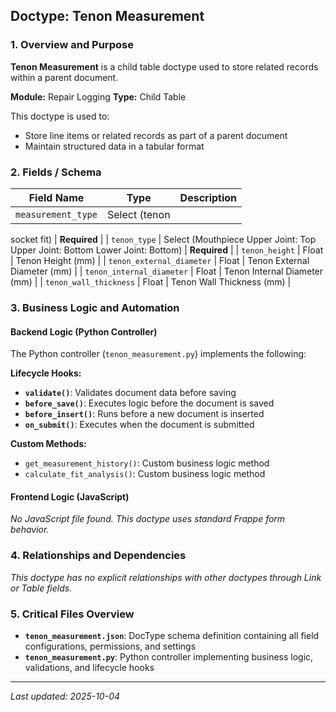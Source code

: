 ## Doctype: Tenon Measurement

### 1. Overview and Purpose

**Tenon Measurement** is a child table doctype used to store related records within a parent document.

**Module:** Repair Logging
**Type:** Child Table

This doctype is used to:
- Store line items or related records as part of a parent document
- Maintain structured data in a tabular format

### 2. Fields / Schema

| Field Name | Type | Description |
|------------|------|-------------|
| `measurement_type` | Select (tenon
socket
fit) | **Required** |
| `tenon_type` | Select (Mouthpiece
Upper Joint: Top
Upper Joint: Bottom
Lower Joint: Bottom) | **Required** |
| `tenon_height` | Float | Tenon Height (mm) |
| `tenon_external_diameter` | Float | Tenon External Diameter (mm) |
| `tenon_internal_diameter` | Float | Tenon Internal Diameter (mm) |
| `tenon_wall_thickness` | Float | Tenon Wall Thickness (mm) |

### 3. Business Logic and Automation

#### Backend Logic (Python Controller)

The Python controller (`tenon_measurement.py`) implements the following:

**Lifecycle Hooks:**
- **`validate()`**: Validates document data before saving
- **`before_save()`**: Executes logic before the document is saved
- **`before_insert()`**: Runs before a new document is inserted
- **`on_submit()`**: Executes when the document is submitted

**Custom Methods:**
- `get_measurement_history()`: Custom business logic method
- `calculate_fit_analysis()`: Custom business logic method

#### Frontend Logic (JavaScript)

*No JavaScript file found. This doctype uses standard Frappe form behavior.*

### 4. Relationships and Dependencies

*This doctype has no explicit relationships with other doctypes through Link or Table fields.*

### 5. Critical Files Overview

- **`tenon_measurement.json`**: DocType schema definition containing all field configurations, permissions, and settings
- **`tenon_measurement.py`**: Python controller implementing business logic, validations, and lifecycle hooks

---

*Last updated: 2025-10-04*
